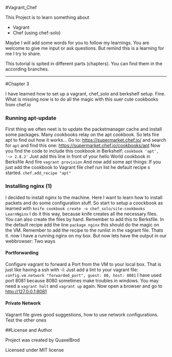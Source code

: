 #Vagrant_Chef

This Project is to learn something about
- Vagrant
- Chef (using chef-solo)

Maybe I will add some words for you to follow my learnings. You are welcome to give me input or ask questions.
But remind this is a learning for me I try to share.

This tutorial is spited in different parts (chapters). You can find them in the according branches.
 
---

#Chapter 3

I have learned how to set up a vagrant, chef_solo and berkshelf setup. Fine. What is missing now is to do all the magic 
with this suer cute cookbooks from chef.io

### Running apt-update
First thing we often neet is to update the packetmanager cache and install some packages. Many cookbooks relay on the 
apt cookbook. So lets fire apt to find out how it works...
Go to: https://supermarket.chef.io/ and search for `apt` and find this one: https://supermarket.chef.io/cookbooks/apt
Now you find the code to include this cookbook in Berkshelf:
`cookbook 'apt', '~> 2.8.2'`
Just add this line in front of your hello World cookbook in Berksfile
And fire `vagrant provision`
And now add some apt things:
If you just add the cookbook to Vagrant file chef run list he default recipe s started.
`chef.add_recipe "apt"`

### Installing nginx (1)
I decided to install nginx to the machine. Here I want to learn how to install packets and do some configuration stuff.
So start to setup a coockbook as learned with `knife cookbook create -o chef_solo/site-cookbooks LearnNginx`
I do it this way, because knife creates all the necessary files. You can also create the files by hand.
Remember to add this to Berksfile. 
In the default recipe add the line `package nginx` this should do the magic on the VM. Remember to add the recipe to the 
runlist in the vagrant file.
Thats it. now I have a running nginx on my box. But now lets have the output in our webbrowser:
Two ways

#### Portforwarding
Configure vagrant to forward a Port from the VM to your local box. That is just like having a ssh with -l:
Just add a lint to your vagrant file: `config.vm.network "forwarded_port", guest: 80, host: 8081`
I have used port 8081 because 8080 sometimes make troubles in windows. You may need a `vagrant halt` and `vagrant up` 
again.
Now open a browser and go to http://127.0.0.1:8081 

#### Private Network
Vagrant file gives good suggestions, how to use network configurations. Test the other ones



 
##License and Author

Project was created by QuaxelBrod

Licensed under MIT license
